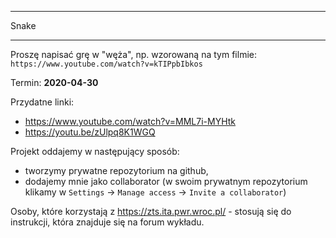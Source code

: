 *******************************************************************
Snake
*******************************************************************

Proszę napisać grę w "węża", np. wzorowaną na tym filmie:
``https://www.youtube.com/watch?v=kTIPpbIbkos``

Termin: **2020-04-30**

Przydatne linki:
* https://www.youtube.com/watch?v=MML7i-MYHtk
* https://youtu.be/zUlpq8K1WGQ

Projekt oddajemy w następujący sposób:
* tworzymy prywatne repozytorium na github,
* dodajemy mnie jako collaborator (w swoim prywatnym repozytorium klikamy w `Settings` -> `Manage access` -> `Invite a collaborator`)

Osoby, które korzystają z https://zts.ita.pwr.wroc.pl/ - stosują się do instrukcji, która znajduje się na forum wykładu.

